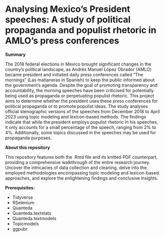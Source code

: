 # Analysing Mexico’s President speeches: A study of political propaganda and populist rhetoric in AMLO’s press conferences

**Summary**

The 2018 federal elections in Mexico brought significant changes in the country’s political landscape, as Andrés Manuel López Obrador (AMLO) became president and initiated daily press conferences called “The mornings” (Las mañaneras in Spanish) to keep the public informed about the government’s agenda. Despite the goal of promoting transparency and accountability, the morning speeches have been criticised for potentially being used as propaganda or perpetuating populist rhetoric. This project aims to determine whether the president uses these press conferences for political propaganda or to promote populist ideas. The study analyses official stenographic versions of the speeches from December 2018 to April 2023 using topic modeling and lexicon-based methods. The findings indicate that while the president employs populist rhetoric in his speeches, it only accounts for a small percentage of the speech, ranging from 2% to 4%. Additionally, some topics discussed in the speeches may be used for propaganda purposes.

**About this repository**

This repository features both the .Rmd file and its knitted PDF counterpart, providing a comprehensive walkthrough of the entire research journey. Uncover the intricacies of data collection and cleaning, delve into the employed methodologies encompassing topic modeling and lexicon-based approaches, and explore the enlightening findings and conclusive insights.

**Prerequisites:**

- Tidyverse
- RSelenium
- Quanteda
- Quanteda.textstats
- Quanteda.textmodels
- Topicmodels
- ggpubr


